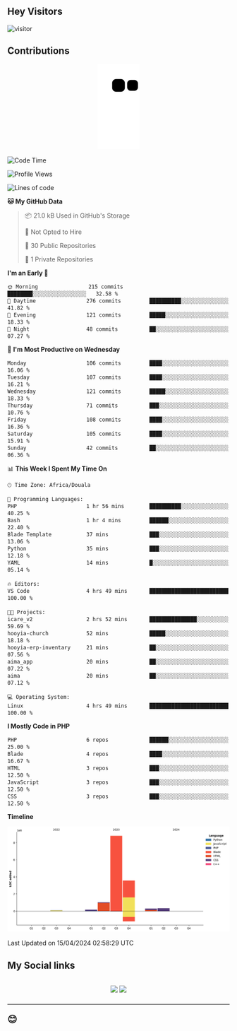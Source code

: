 ## Hey Visitors
![visitor](https://profile-counter.glitch.me/Fotsingboris/count.svg)

## Contributions
<p align="center">
  <img src="https://raw.githubusercontent.com/Fotsingboris/Fotsingboris/output/github-contribution-grid-snake.svg" />
</p>

<!--START_SECTION:waka-->
![Code Time](http://img.shields.io/badge/Code%20Time-941%20hrs%2043%20mins-blue)

![Profile Views](http://img.shields.io/badge/Profile%20Views-0-blue)

![Lines of code](https://img.shields.io/badge/From%20Hello%20World%20I%27ve%20Written-14.2%20million%20lines%20of%20code-blue)

**🐱 My GitHub Data** 

> 📦 21.0 kB Used in GitHub's Storage 
 > 
> 🚫 Not Opted to Hire
 > 
> 📜 30 Public Repositories 
 > 
> 🔑 1 Private Repositories 
 > 
**I'm an Early 🐤** 

```text
🌞 Morning                215 commits         ████████░░░░░░░░░░░░░░░░░   32.58 % 
🌆 Daytime                276 commits         ██████████░░░░░░░░░░░░░░░   41.82 % 
🌃 Evening                121 commits         █████░░░░░░░░░░░░░░░░░░░░   18.33 % 
🌙 Night                  48 commits          ██░░░░░░░░░░░░░░░░░░░░░░░   07.27 % 
```
📅 **I'm Most Productive on Wednesday** 

```text
Monday                   106 commits         ████░░░░░░░░░░░░░░░░░░░░░   16.06 % 
Tuesday                  107 commits         ████░░░░░░░░░░░░░░░░░░░░░   16.21 % 
Wednesday                121 commits         █████░░░░░░░░░░░░░░░░░░░░   18.33 % 
Thursday                 71 commits          ███░░░░░░░░░░░░░░░░░░░░░░   10.76 % 
Friday                   108 commits         ████░░░░░░░░░░░░░░░░░░░░░   16.36 % 
Saturday                 105 commits         ████░░░░░░░░░░░░░░░░░░░░░   15.91 % 
Sunday                   42 commits          ██░░░░░░░░░░░░░░░░░░░░░░░   06.36 % 
```


📊 **This Week I Spent My Time On** 

```text
🕑︎ Time Zone: Africa/Douala

💬 Programming Languages: 
PHP                      1 hr 56 mins        ██████████░░░░░░░░░░░░░░░   40.25 % 
Bash                     1 hr 4 mins         ██████░░░░░░░░░░░░░░░░░░░   22.40 % 
Blade Template           37 mins             ███░░░░░░░░░░░░░░░░░░░░░░   13.06 % 
Python                   35 mins             ███░░░░░░░░░░░░░░░░░░░░░░   12.18 % 
YAML                     14 mins             █░░░░░░░░░░░░░░░░░░░░░░░░   05.14 % 

🔥 Editors: 
VS Code                  4 hrs 49 mins       █████████████████████████   100.00 % 

🐱‍💻 Projects: 
icare_v2                 2 hrs 52 mins       ███████████████░░░░░░░░░░   59.69 % 
hooyia-church            52 mins             █████░░░░░░░░░░░░░░░░░░░░   18.18 % 
hooyia-erp-inventary     21 mins             ██░░░░░░░░░░░░░░░░░░░░░░░   07.56 % 
aima_app                 20 mins             ██░░░░░░░░░░░░░░░░░░░░░░░   07.22 % 
aima                     20 mins             ██░░░░░░░░░░░░░░░░░░░░░░░   07.12 % 

💻 Operating System: 
Linux                    4 hrs 49 mins       █████████████████████████   100.00 % 
```

**I Mostly Code in PHP** 

```text
PHP                      6 repos             ██████░░░░░░░░░░░░░░░░░░░   25.00 % 
Blade                    4 repos             ████░░░░░░░░░░░░░░░░░░░░░   16.67 % 
HTML                     3 repos             ███░░░░░░░░░░░░░░░░░░░░░░   12.50 % 
JavaScript               3 repos             ███░░░░░░░░░░░░░░░░░░░░░░   12.50 % 
CSS                      3 repos             ███░░░░░░░░░░░░░░░░░░░░░░   12.50 % 
```



**Timeline**

![Lines of Code chart](https://raw.githubusercontent.com/Fotsingboris/Fotsingboris/main/assets/bar_graph.png)


 Last Updated on 15/04/2024 02:58:29 UTC
<!--END_SECTION:waka-->

<h2>My Social links <h2>
<p align="center">
   <a href="https://linkedin.com/in/Fotsingboris-Mathieu"><img src="https://img.shields.io/badge/linkedin-%230077B5.svg?style=for-the-badge&logo=linkedin&logoColor=white"></a>
   <a href="https://instagram.com/Fotsingboris"><img src="https://img.shields.io/badge/instagram-%23E4405F.svg?style=for-the-badge&logo=Instagram&logoColor=white"></a>
  </p>
<hr>
😊
